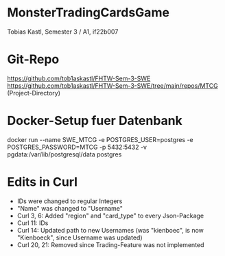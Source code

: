 # MonsterTradingCardsGame

Tobias Kastl, Semester 3 / A1, if22b007

# Git-Repo

https://github.com/tob1askastl/FHTW-Sem-3-SWE
https://github.com/tob1askastl/FHTW-Sem-3-SWE/tree/main/repos/MTCG (Project-Directory)

# Docker-Setup fuer Datenbank

docker run --name SWE_MTCG -e POSTGRES_USER=postgres -e POSTGRES_PASSWORD=MTCG -p 5432:5432 -v pgdata:/var/lib/postgresql/data postgres

# Edits in Curl

- IDs were changed to regular Integers
- "Name" was changed to "Username"
- Curl 3, 6: Added "region" and "card_type" to every Json-Package
- Curl 11: IDs
- Curl 14: Updated path to new Usernames (was "kienboec", is now "Kienboeck", since Username was updated)
- Curl 20, 21: Removed since Trading-Feature was not implemented    